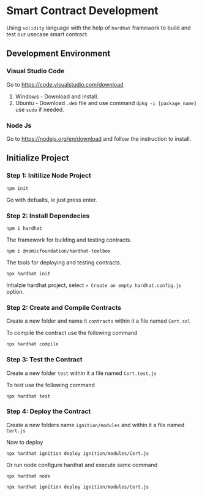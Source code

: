 # Smart Contract Development

Using `solidity` language with the help of `hardhat` framework to build and test our usecase smart contract.

## Development Environment
### Visual Studio Code
Go to https://code.visualstudio.com/download
1. Windows - Download and install.
2. Ubuntu - Download `.deb` file and use command `dpkg -i [package_name]` use `sudo` if needed.

### Node Js
Go to https://nodejs.org/en/download and follow the instruction to install.

## Initialize Project

### Step 1: Initilize Node Project

```
npm init
```
Go with defualts, ie just press enter.
### Step 2: Install Dependecies

```
npm i hardhat
```
The framework for building and testing contracts.
```
npm i @nomicfoundation/hardhat-toolbox
```
The tools for deploying and testing contracts. 
```
npx hardhat init
```
Intialzie hardhat project, select `> Create an empty hardhat.config.js` option.

### Step 2: Create and Compile Contracts

Create a new folder and name it `contracts` within it a file named `Cert.sol`

To compile the contract use the following command
```
npx hardhat compile
```

### Step 3: Test the Contract
Create a new folder `test` within it a file named `Cert.test.js`

To test use the following command
```
npx hardhat test
```

### Step 4: Deploy the Contract
Create a new folders name `ignition/modules` and within it a file named `Cert.js`

Now to deploy
```
npx hardhat ignition deploy ignition/modules/Cert.js
```

Or run node configure hardhat and execute same command

```
npx hardhat node
```
```
npx hardhat ignition deploy ignition/modules/Cert.js
```
